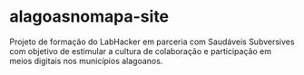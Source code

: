 # alagoasnomapa-site
Projeto de formação do LabHacker em parceria com Saudáveis Subversives com objetivo de estimular a cultura de colaboração e participação em meios digitais nos municípios alagoanos.
